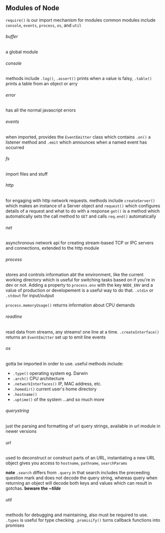 ## Modules of Node

`require()` is our import mechanism for modules
common modules include `console`, `events`, `process`, `os`, and `util`

###### buffer
a global module

###### console
methods include `.log()`, `.assert()` prints when a value is falsy, `.table()` prints a table from an object or arry

###### error
has all the normal javascript errors

###### events
when imported, provides the `EventEmitter` class which contains `.on()` a listener method and `.emit` which announces when a named event has occurred

###### fs
import files and stuff

###### http
for engaging with http network requests. methods include
  `createServer()` which makes an instance of a Server object and
  `request()` which configures details of a request and what to do with a response
  `get()` is a method which automatically sets the call method to `GET` and calls `req.end()` automatically

###### net
asynchronous network api for creating stream-based TCP or IPC servers and connections, extended to the http module

###### process
stores and controls information abt the environment, like the current working directory which is useful for switching tasks based on if you're in dev or not. Adding a property to `process.env` with the key `NODE_ENV` and a value of production or developement is a useful way to do that.
`.stdin` or `.stdout` for input/output 

`process.memoryUsage()` returns information about CPU demands

###### readline
read data from streams, any streams! one line at a time. `.createInterface()` returns an `EventEmitter` set up to emit line events

###### os
gotta be imported in order to use. useful methods include:
* `.type()` operating system eg. Darwin
* `.arch()` CPU architecture
* `.networkInterfaces()` IP, MAC address, etc.
* `.homedir()` current user's home directory
* `.hostname()`
* `.uptime()` of the system
...and so much more

###### querystring
just the parsing and formatting of url query strings, available in url module in newer versions

###### url
used to deconstruct or construct parts of an URL, instantiating a new URL object gives you access to `hostname`, `pathname`, `searchParams`

**note** `.search` differs from `.query` in that search includes the preceeding question mark and does not decode the query string, whereas query when returning an object will decode both keys and values which can result in gotchas. **beware the _~tilde_**

###### util
methods for debugging and maintaining, also must be required to use. 
`.types` is useful for type checking
`.promisify()` turns callback functions into promises

